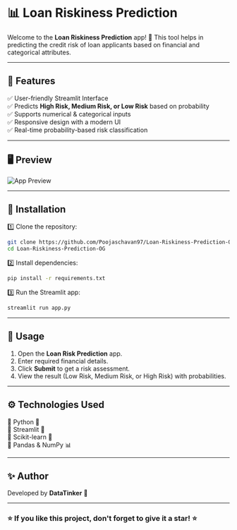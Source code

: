 # 📊 Loan Riskiness Prediction

Welcome to the **Loan Riskiness Prediction** app! 🚀 This tool helps in predicting the credit risk of loan applicants based on financial and categorical attributes.

---

## 🎯 Features
✅ User-friendly Streamlit Interface  
✅ Predicts **High Risk, Medium Risk, or Low Risk** based on probability  
✅ Supports numerical & categorical inputs  
✅ Responsive design with a modern UI  
✅ Real-time probability-based risk classification  

---

## 🖥️ Preview
![App Preview](![image](https://github.com/user-attachments/assets/0d7ba353-f8dd-4f95-bc16-802fc93f4e5a)
)  


---

## 🔧 Installation
1️⃣ Clone the repository:
```bash
git clone https://github.com/Poojaschavan97/Loan-Riskiness-Prediction-OG.git
cd Loan-Riskiness-Prediction-OG
```

2️⃣ Install dependencies:
```bash
pip install -r requirements.txt
```

3️⃣ Run the Streamlit app:
```bash
streamlit run app.py
```

---

## 📌 Usage
1. Open the **Loan Risk Prediction** app.
2. Enter required financial details.
3. Click **Submit** to get a risk assessment.
4. View the result (Low Risk, Medium Risk, or High Risk) with probabilities.

---

## ⚙️ Technologies Used
🔹 Python 🐍  
🔹 Streamlit 🎨  
🔹 Scikit-learn 🤖  
🔹 Pandas & NumPy 📊  

---

## ✨ Author
Developed by **DataTinker** 🚀  

---

### ⭐ If you like this project, don't forget to give it a star! ⭐

